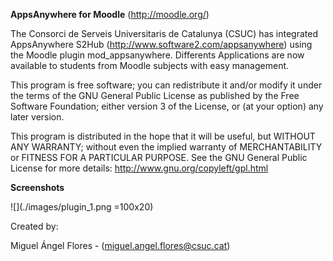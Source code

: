 **AppsAnywhere for Moodle** (http://moodle.org/)

The Consorci de Serveis Universitaris de Catalunya (CSUC) has integrated AppsAnywhere S2Hub (http://www.software2.com/appsanywhere) using the Moodle plugin mod_appsanywhere. Differents Applications are now available to students from Moodle subjects with easy management.

This program is free software; you can redistribute it and/or modify it under the terms of the GNU General Public License as published by the Free Software Foundation; either version 3 of the License, or (at your option) any later version.

This program is distributed in the hope that it will be useful, but WITHOUT ANY WARRANTY; without even the implied warranty of MERCHANTABILITY or FITNESS FOR A PARTICULAR PURPOSE. See the GNU General Public License for more details: http://www.gnu.org/copyleft/gpl.html

**Screenshots**

![](./images/plugin_1.png =100x20) 

Created by:

Miguel Ángel Flores - (miguel.angel.flores@csuc.cat)


